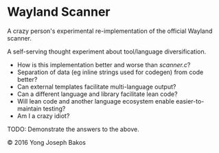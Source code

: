 # Wayland Scanner

A crazy person's experimental re-implementation of the official Wayland scanner.

A self-serving thought experiment about tool/language diversification.

* How is this implementation better and worse than _scanner.c_?
* Separation of data (eg inline strings used for codegen) from code better?
* Can external templates facilitate multi-language output?
* Can a different language and library facilitate lean code?
* Will lean code and another language ecosystem enable easier-to-maintain testing?
* Am I a crazy idiot?

TODO: Demonstrate the answers to the above.

© 2016 Yong Joseph Bakos
